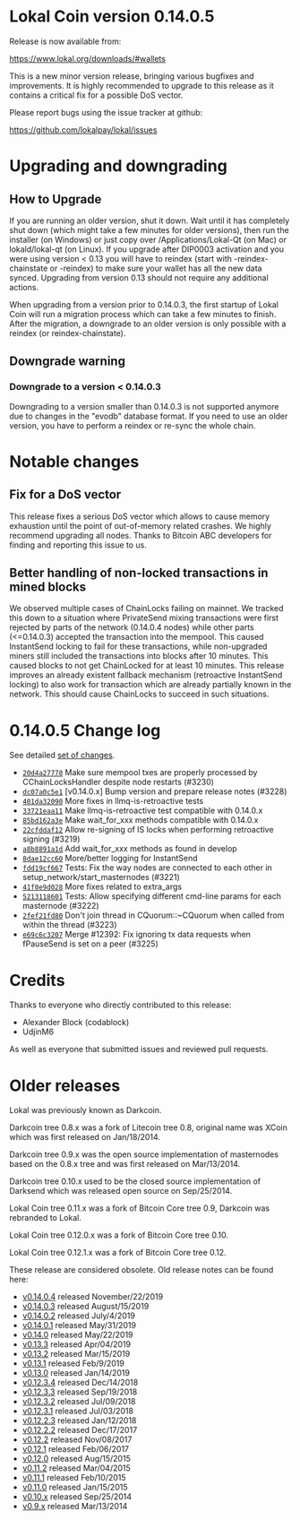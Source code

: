 Lokal Coin version 0.14.0.5
==========================

Release is now available from:

  <https://www.lokal.org/downloads/#wallets>

This is a new minor version release, bringing various bugfixes and improvements.
It is highly recommended to upgrade to this release as it contains a critical
fix for a possible DoS vector.

Please report bugs using the issue tracker at github:

  <https://github.com/lokalpay/lokal/issues>


Upgrading and downgrading
=========================

How to Upgrade
--------------

If you are running an older version, shut it down. Wait until it has completely
shut down (which might take a few minutes for older versions), then run the
installer (on Windows) or just copy over /Applications/Lokal-Qt (on Mac) or
lokald/lokal-qt (on Linux). If you upgrade after DIP0003 activation and you were
using version < 0.13 you will have to reindex (start with -reindex-chainstate
or -reindex) to make sure your wallet has all the new data synced. Upgrading from
version 0.13 should not require any additional actions.

When upgrading from a version prior to 0.14.0.3, the
first startup of Lokal Coin will run a migration process which can take a few minutes
to finish. After the migration, a downgrade to an older version is only possible with
a reindex (or reindex-chainstate).

Downgrade warning
-----------------

### Downgrade to a version < 0.14.0.3

Downgrading to a version smaller than 0.14.0.3 is not supported anymore due to changes
in the "evodb" database format. If you need to use an older version, you have to perform
a reindex or re-sync the whole chain.

Notable changes
===============

Fix for a DoS vector
--------------------

This release fixes a serious DoS vector which allows to cause memory exhaustion until the point of
out-of-memory related crashes. We highly recommend upgrading all nodes. Thanks to Bitcoin ABC
developers for finding and reporting this issue to us.

Better handling of non-locked transactions in mined blocks
----------------------------------------------------------

We observed multiple cases of ChainLocks failing on mainnet. We tracked this down to a situation where
PrivateSend mixing transactions were first rejected by parts of the network (0.14.0.4 nodes) while other parts
(<=0.14.0.3) accepted the transaction into the mempool. This caused InstantSend locking to fail for these
transactions, while non-upgraded miners still included the transactions into blocks after 10 minutes.
This caused blocks to not get ChainLocked for at least 10 minutes. This release improves an already existent
fallback mechanism (retroactive InstantSend locking) to also work for transaction which are already partially
known in the network. This should cause ChainLocks to succeed in such situations.

0.14.0.5 Change log
===================

See detailed [set of changes](https://github.com/lokalpay/lokal/compare/v0.14.0.4...lokalpay:v0.14.0.5).

- [`20d4a27778`](https://github.com/lokalpay/lokal/commit/dc07a0c5e1) Make sure mempool txes are properly processed by CChainLocksHandler despite node restarts (#3230)
- [`dc07a0c5e1`](https://github.com/lokalpay/lokal/commit/dc07a0c5e1) [v0.14.0.x] Bump version and prepare release notes (#3228)
- [`401da32090`](https://github.com/lokalpay/lokal/commit/401da32090) More fixes in llmq-is-retroactive tests
- [`33721eaa11`](https://github.com/lokalpay/lokal/commit/33721eaa11) Make llmq-is-retroactive test compatible with 0.14.0.x
- [`85bd162a3e`](https://github.com/lokalpay/lokal/commit/85bd162a3e) Make wait_for_xxx methods compatible with 0.14.0.x
- [`22cfddaf12`](https://github.com/lokalpay/lokal/commit/22cfddaf12) Allow re-signing of IS locks when performing retroactive signing (#3219)
- [`a8b8891a1d`](https://github.com/lokalpay/lokal/commit/a8b8891a1d) Add wait_for_xxx methods as found in develop
- [`8dae12cc60`](https://github.com/lokalpay/lokal/commit/8dae12cc60) More/better logging for InstantSend
- [`fdd19cf667`](https://github.com/lokalpay/lokal/commit/fdd19cf667) Tests: Fix the way nodes are connected to each other in setup_network/start_masternodes (#3221)
- [`41f0e9d028`](https://github.com/lokalpay/lokal/commit/41f0e9d028) More fixes related to extra_args
- [`5213118601`](https://github.com/lokalpay/lokal/commit/5213118601) Tests: Allow specifying different cmd-line params for each masternode (#3222)
- [`2fef21fd80`](https://github.com/lokalpay/lokal/commit/2fef21fd80) Don't join thread in CQuorum::~CQuorum when called from within the thread (#3223)
- [`e69c6c3207`](https://github.com/lokalpay/lokal/commit/e69c6c3207) Merge #12392: Fix ignoring tx data requests when fPauseSend is set on a peer (#3225)

Credits
=======

Thanks to everyone who directly contributed to this release:

- Alexander Block (codablock)
- UdjinM6

As well as everyone that submitted issues and reviewed pull requests.

Older releases
==============

Lokal was previously known as Darkcoin.

Darkcoin tree 0.8.x was a fork of Litecoin tree 0.8, original name was XCoin
which was first released on Jan/18/2014.

Darkcoin tree 0.9.x was the open source implementation of masternodes based on
the 0.8.x tree and was first released on Mar/13/2014.

Darkcoin tree 0.10.x used to be the closed source implementation of Darksend
which was released open source on Sep/25/2014.

Lokal Coin tree 0.11.x was a fork of Bitcoin Core tree 0.9,
Darkcoin was rebranded to Lokal.

Lokal Coin tree 0.12.0.x was a fork of Bitcoin Core tree 0.10.

Lokal Coin tree 0.12.1.x was a fork of Bitcoin Core tree 0.12.

These release are considered obsolete. Old release notes can be found here:

- [v0.14.0.4](https://github.com/lokalpay/lokal/blob/master/doc/release-notes/lokal/release-notes-0.14.0.4.md) released November/22/2019
- [v0.14.0.3](https://github.com/lokalpay/lokal/blob/master/doc/release-notes/lokal/release-notes-0.14.0.3.md) released August/15/2019
- [v0.14.0.2](https://github.com/lokalpay/lokal/blob/master/doc/release-notes/lokal/release-notes-0.14.0.2.md) released July/4/2019
- [v0.14.0.1](https://github.com/lokalpay/lokal/blob/master/doc/release-notes/lokal/release-notes-0.14.0.1.md) released May/31/2019
- [v0.14.0](https://github.com/lokalpay/lokal/blob/master/doc/release-notes/lokal/release-notes-0.14.0.md) released May/22/2019
- [v0.13.3](https://github.com/lokalpay/lokal/blob/master/doc/release-notes/lokal/release-notes-0.13.3.md) released Apr/04/2019
- [v0.13.2](https://github.com/lokalpay/lokal/blob/master/doc/release-notes/lokal/release-notes-0.13.2.md) released Mar/15/2019
- [v0.13.1](https://github.com/lokalpay/lokal/blob/master/doc/release-notes/lokal/release-notes-0.13.1.md) released Feb/9/2019
- [v0.13.0](https://github.com/lokalpay/lokal/blob/master/doc/release-notes/lokal/release-notes-0.13.0.md) released Jan/14/2019
- [v0.12.3.4](https://github.com/lokalpay/lokal/blob/master/doc/release-notes/lokal/release-notes-0.12.3.4.md) released Dec/14/2018
- [v0.12.3.3](https://github.com/lokalpay/lokal/blob/master/doc/release-notes/lokal/release-notes-0.12.3.3.md) released Sep/19/2018
- [v0.12.3.2](https://github.com/lokalpay/lokal/blob/master/doc/release-notes/lokal/release-notes-0.12.3.2.md) released Jul/09/2018
- [v0.12.3.1](https://github.com/lokalpay/lokal/blob/master/doc/release-notes/lokal/release-notes-0.12.3.1.md) released Jul/03/2018
- [v0.12.2.3](https://github.com/lokalpay/lokal/blob/master/doc/release-notes/lokal/release-notes-0.12.2.3.md) released Jan/12/2018
- [v0.12.2.2](https://github.com/lokalpay/lokal/blob/master/doc/release-notes/lokal/release-notes-0.12.2.2.md) released Dec/17/2017
- [v0.12.2](https://github.com/lokalpay/lokal/blob/master/doc/release-notes/lokal/release-notes-0.12.2.md) released Nov/08/2017
- [v0.12.1](https://github.com/lokalpay/lokal/blob/master/doc/release-notes/lokal/release-notes-0.12.1.md) released Feb/06/2017
- [v0.12.0](https://github.com/lokalpay/lokal/blob/master/doc/release-notes/lokal/release-notes-0.12.0.md) released Aug/15/2015
- [v0.11.2](https://github.com/lokalpay/lokal/blob/master/doc/release-notes/lokal/release-notes-0.11.2.md) released Mar/04/2015
- [v0.11.1](https://github.com/lokalpay/lokal/blob/master/doc/release-notes/lokal/release-notes-0.11.1.md) released Feb/10/2015
- [v0.11.0](https://github.com/lokalpay/lokal/blob/master/doc/release-notes/lokal/release-notes-0.11.0.md) released Jan/15/2015
- [v0.10.x](https://github.com/lokalpay/lokal/blob/master/doc/release-notes/lokal/release-notes-0.10.0.md) released Sep/25/2014
- [v0.9.x](https://github.com/lokalpay/lokal/blob/master/doc/release-notes/lokal/release-notes-0.9.0.md) released Mar/13/2014

